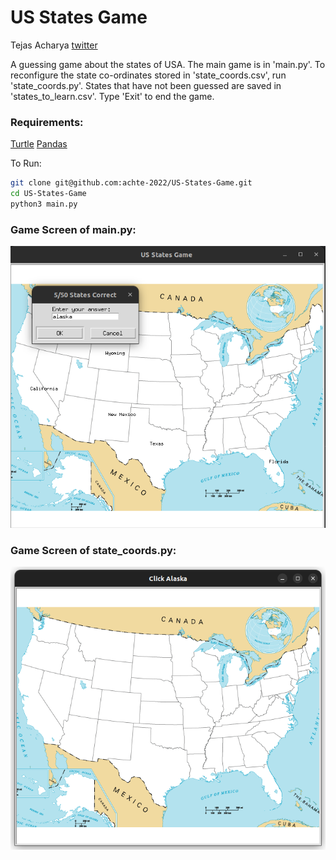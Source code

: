 # US States Game

Tejas Acharya [twitter]()

A guessing game about the states of USA. The main game is in 'main.py'. To reconfigure the state co-ordinates stored in 'state_coords.csv', run 'state_coords.py'. States that have not been guessed are saved in 'states_to_learn.csv'. Type 'Exit' to end the game.

### Requirements:

[Turtle]()
[Pandas]()

To Run:

```sh
git clone git@github.com:achte-2022/US-States-Game.git
cd US-States-Game
python3 main.py
```

### Game Screen of main.py:

![](images/main.png)

### Game Screen of state_coords.py:

![](images/coords.png)
